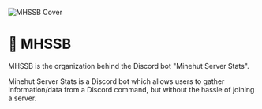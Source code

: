 ![MHSSB Cover](https://i.ibb.co/vzmvTds/mhssb-cover.png)

# 🤖 MHSSB

MHSSB is the organization behind the Discord bot "Minehut Server Stats".

Minehut Server Stats is a Discord bot which allows users to gather information/data from a Discord command, but without the hassle of joining a server.
